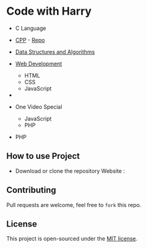 # Code with Harry

- C Language
- [CPP](https://www.youtube.com/playlist?list=PLu0W_9lII9agpFUAlPFe_VNSlXW5uE0YL) - [Repo](https://github.com/ManthanUgemuge/Code-with-Harry/tree/main/CPP)
- [Data Structures and Algorithms](https://github.com/ManthanUgemuge/Code-with-Harry/tree/main/Data%20Structures%20and%20Algorithms)


- [Web Development](https://github.com/ManthanUgemuge/Code-with-Harry/tree/main/Web%20Development)
  - HTML
  - CSS
  - JavaScript 
- 
- One Video Special
  - JavaScript
  - PHP
- PHP

## How to use Project

- Download or clone the repository Website : 


## Contributing
Pull requests are welcome, feel free to ```fork``` this repo.

## License
This project is open-sourced under the [MIT license]().
